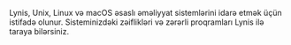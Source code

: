 Lynis, Unix, Linux və macOS əsaslı əməliyyat sistemlərini idarə etmək üçün istifadə olunur. Sisteminizdəki zəiflikləri və zərərli proqramları Lynis ilə taraya bilərsiniz.